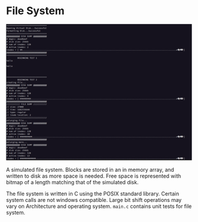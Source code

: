 # File System

![Screenshot of the Filesystem unit tests](screenshot.png)

A simulated file system. Blocks are stored in an in memory array, and written to disk as more space is needed. Free space is represented with bitmap of a length matching that of the simulated disk.

The file system is written in C using the POSIX standard library. Certain system calls are not windows compatible. Large bit shift operations may vary on Architecture and operating system. `main.c` contains unit tests for file system.
